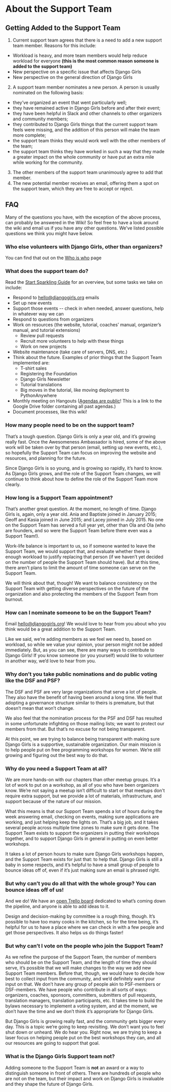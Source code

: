 # About the Support Team 

## Getting Added to the Support Team 

1. Current support team agrees that there is a need to add a new support team member. Reasons for this include: 
  - Workload is heavy, and more team members would help reduce workload for everyone **(this is the most common reason someone is added to the support team)** 
  - New perspective on a specific issue that affects Django Girls 
  - New perspective on the general direction of Django Girls 
2. A support team member nominates a new person. A person is usually nominated on the following basis: 
  - they’ve organized an event that went particularly well; 
  - they have remained active in Django Girls before and after their event; 
  - they have been helpful in Slack and other channels to other organizers and community members; 
  - they contributed to Django Girls things that the current support team feels were missing, and the addition of this person will make the team more complete;
  - the support team thinks they would work well with the other members of the team; 
  - the support team thinks they have worked in such a way that they made a greater impact on the whole community or have put an extra mile while working for the community. 
3. The other members of the support team unanimously agree to add that member. 
4. The new potential member receives an email, offering them a spot on the support team, which they are free to accept or reject. 

## FAQ 

Many of the questions you have, with the exception of the above process, can probably be answered in the Wiki! So feel free to have a look around the wiki and email us if you have any other questions. We’ve listed possible questions we think you might have below. 

### Who else volunteers with Django Girls, other than organizers? 

You can find that out on the [Who is who](general/people.md) page

### What does the support team do? 

Read the [Start Sparkling Guide](general/sparkling.md) for an overview, but some tasks we take on include: 

- Respond to hello@djangogirls.org emails 
- Set up new events
- Support those events -- check in when needed, answer questions, help in whatever way we can 
- Respond to questions from organizers
- Work on resources (the website, tutorial, coaches’ manual, organizer’s manual, and tutorial extensions)
  - Review pull requests
  - Recruit more volunteers to help with these things
  - Work on new projects 
- Website maintenance (take care of servers, DNS, etc.)
- Think about the future. Examples of prior things that the Support Team implemented are:
  - T-shirt sales 
  - Registering the Foundation
  - Django Girls Newsletter 
  - Tutorial translations
  - Big moves in the tutorial, like moving deployment to PythonAnywhere
- Monthly meeting on Hangouts ([Agendas are public](https://drive.google.com/folderview?id=0B_sMcBckSgWqfjVQVmMtU09FSXdpampWY2hwc1B4RFRub2phRXpLNEw2YXFaMTF3UDdWVDQ&usp=sharing)! This is a link to the Google Drive folder containing all past agendas.)
- Document processes, like this wiki! 

### How many people need to be on the support team? 	

That’s a tough question. Django Girls is only a year old, and it’s growing really fast. Once the Awesomeness Ambassador is hired, some of the above work will be taken over by that person (email, setting up new events, etc.), so hopefully the Support Team can focus on improving the website and resources, and planning for the future. 

Since Django Girls is so young, and is growing so rapidly, it’s hard to know. As Django Girls grows, and the role of the Support Team changes, we will continue to think about how to define the role of the Support Team more clearly. 

### How long is a Support Team appointment? 

That’s another great question. At the moment, no length of time. Django Girls is, again, only a year old. Ania and Baptiste joined in January 2015; Geoff and Kasia joined in June 2015; and Lacey joined in July 2015. No one on the Support Team has served a full year yet, other than Ola and Ola (who are founders, and so were the Support Team before there even was a Support Team!). 

Work-life balance is important to us, so if someone wanted to leave the Support Team, we would support that, and evaluate whether there is enough workload to justify replacing that person (if we haven’t yet decided on the number of people the Support Team should have). But at this time, there aren’t plans to limit the amount of time someone can serve on the Support Team. 

We will think about that, though! We want to balance consistency on the Support Team with getting diverse perspectives on the future of the organization and also protecting the members of the Support Team from burnout. 

### How can I nominate someone to be on the Support Team? 

Email [hello@djangogirls.org](hello@djangogirls.org)! We would love to hear from you about who you think would be a great addition to the Support Team. 

Like we said, we’re adding members as we feel we need to, based on workload, so while we value your opinion, your person might not be added immediately. But, as you can see, there are many ways to contribute to Django Girls! If you know someone (or you yourself) would like to volunteer in another way, we’d love to hear from you. 

### Why don’t you take public nominations and do public voting like the DSF and PSF? 

The DSF and PSF are very large organizations that serve a lot of people. They also have the benefit of having been around a long time. We feel that adopting a governance structure similar to theirs is premature, but that doesn’t mean that won’t change. 

We also feel that the nomination process for the PSF and DSF has resulted in some unfortunate infighting on those mailing lists; we want to protect our members from that. But that’s no excuse for not being transparent. 

At this point, we are trying to balance being transparent with making sure Django Girls is a supportive, sustainable organization. Our main mission is to help people put on free programming workshops for women. We’re still growing and figuring out the best way to do that. 

### Why do you need a Support Team at all? 

 We are more hands-on with our chapters than other meetup groups. It’s a lot of work to put on a workshop, as all of you who have been organizers know. We’re not saying a meetup isn’t difficult to start or that meetups don't require extra support, but we provide a lot of materials, infrastructure, and support because of the nature of our mission. 

What this means is that our Support Team spends a lot of hours during the week answering email, checking on events, making sure applications are working, and just helping keep the lights on. That’s a big job, and it takes several people across multiple time zones to make sure it gets done. The Support Team exists to support the organizers in putting their workshops together, and to support Django Girls in general in putting on even better workshops. 

It takes a lot of person hours to make sure Django Girls workshops happen, and the Support Team exists for just that: to help that. Django Girls is still a baby in some respects, and it’s helpful to have a small group of people to bounce ideas off of, even if it’s just making sure an email is phrased right.

### But why can’t you do all that with the whole group? You can bounce ideas off of us! 
 
 And we do! We have an [open Trello board](https://trello.com/b/q7p6jcfg/django-girls) dedicated to what’s coming down the pipeline, and anyone is able to add ideas to it. 

Design and decision-making by committee is a rough thing, though. It’s possible to have too many cooks in the kitchen, so for the time being, it’s helpful for us to have a place where we can check in with a few people and get those perspectives. It also helps us do things faster! 

### But why can’t I vote on the people who join the Support Team?

As we refine the purpose of the Support Team, the number of members who should be on the Support Team, and the length of time they should serve, it’s possible that we will make changes to the way we add new Support Team members. Before that, though, we would have to decide how best to collect input from the community, and we’d definitely want your input on that. We don’t have any group of people akin to PSF-members or DSF-members. We have people who contribute in all sorts of ways: organizers, coaches, sponsors, committers, submitters of pull requests, translation managers, translation participants, etc. It takes time to build the bylaws necessary to implement a voting system, and at the moment, we don’t have the time and we don’t think it’s appropriate for Django Girls. 

But Django Girls is growing really fast, and the community gets bigger every day. This is a topic we’re going to keep revisiting. We don’t want you to feel shut down or unheard. We do hear you. Right now, we are trying to keep a laser focus on helping people put on the best workshops they can, and all our resources are going to support that goal. 

### What is the Django Girls Support team **not**?

Adding someone to the Support Team is **not** an award or a way to distinguish someone in front of others. There are hundreds of people who are not on the team, but their impact and work on Django Girls is invaluable and they shape the future of Django Girls.





